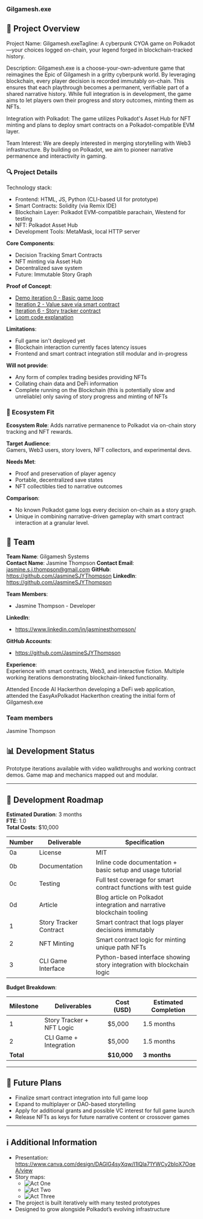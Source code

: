 ### Gilgamesh.exe

## 🌟 Project Overview

Project Name: Gilgamesh.exeTagline: A cyberpunk CYOA game on Polkadot—your choices logged on-chain, your legend forged in blockchain-tracked history.

Description: Gilgamesh.exe is a choose-your-own-adventure game that reimagines the Epic of Gilgamesh in a gritty cyberpunk world. By leveraging blockchain, every player decision is recorded immutably on-chain. This ensures that each playthrough becomes a permanent, verifiable part of a shared narrative history. While full integration is in development, the game aims to let players own their progress and story outcomes, minting them as NFTs.

Integration with Polkadot: The game utilizes Polkadot's Asset Hub for NFT minting and plans to deploy smart contracts on a Polkadot-compatible EVM layer.

Team Interest: We are deeply interested in merging storytelling with Web3 infrastructure. By building on Polkadot, we aim to pioneer narrative permanence and interactivity in gaming.

### 🔍 Project Details

Technology stack:
- Frontend: HTML, JS, Python (CLI-based UI for prototype)
- Smart Contracts: Solidity (via Remix IDE)
- Blockchain Layer: Polkadot EVM-compatible parachain, Westend for testing
- NFT: Polkadot Asset Hub
- Development Tools: MetaMask, local HTTP server

**Core Components**:
- Decision Tracking Smart Contracts
- NFT minting via Asset Hub
- Decentralized save system
- Future: Immutable Story Graph

**Proof of Concept**:
- [Demo iteration 0 - Basic game loop](https://youtu.be/t5Ntn5ekXFA)
- [Iteration 2 - Value save via smart contract](https://youtu.be/egZqN9xHS_g)
- [Iteration 6 - Story tracker contract](https://youtu.be/y4dbvF7GeIE)
- [Loom code explanation](https://www.loom.com/share/209e56cbc8cb49988ec97b8b3ddc77cf?sid=d373e33d-da91-4e25-93fd-0c3bf428d90e)

**Limitations**:
- Full game isn't deployed yet
- Blockchain interaction currently faces latency issues
- Frontend and smart contract integration still modular and in-progress

**Will not provide**:
- Any form of complex trading besides providing NFTs
- Collating chain data and DeFi information
- Complete running on the Blockchain (this is potentially slow and unreliable) only saving of story progress and minting of NFTs

### 🧩 Ecosystem Fit
 
**Ecosystem Role**: Adds narrative permanence to Polkadot via on-chain story tracking and NFT rewards.

**Target Audience**:  
Gamers, Web3 users, story lovers, NFT collectors, and experimental devs.

**Needs Met**:
- Proof and preservation of player agency
- Portable, decentralized save states
- NFT collectibles tied to narrative outcomes

**Comparison**:
- No known Polkadot game logs every decision on-chain as a story graph.
- Unique in combining narrative-driven gameplay with smart contract interaction at a granular level.

## 👥 Team

**Team Name**: Gilgamesh Systems  
**Contact Name**: Jasmine Thompson
**Contact Email**: jasmine.s.j.thompson@gmail.com
**GitHub**: https://github.com/JasmineSJYThompson
**LinkedIn**: https://github.com/JasmineSJYThompson

**Team Members**:
- Jasmine Thompson - Developer

**LinkedIn**:
- https://www.linkedin.com/in/jasminesthompson/

**GitHub Accounts**:
- https://github.com/JasmineSJYThompson

**Experience**:  
Experience with smart contracts, Web3, and interactive fiction. Multiple working iterations demonstrating blockchain-linked functionality.

Attended Encode AI Hackerthon developing a DeFi web application, attended the EasyAxPolkadot Hackerthon creating the initial form of Gilgamesh.exe

### Team members

Jasmine Thompson

## 📊 Development Status

Prototype iterations available with video walkthroughs and working contract demos. Game map and mechanics mapped out and modular.

---

## 📅 Development Roadmap

**Estimated Duration**: 3 months  
**FTE**: 1.0  
**Total Costs**: $10,000

| Number | Deliverable | Specification |
| ------ | ----------- | ------------- |
| 0a | License | MIT |
| 0b | Documentation | Inline code documentation + basic setup and usage tutorial |
| 0c | Testing | Full test coverage for smart contract functions with test guide |
| 0d | Article | Blog article on Polkadot integration and narrative blockchain tooling |
| 1 | Story Tracker Contract | Smart contract that logs player decisions immutably |
| 2 | NFT Minting | Smart contract logic for minting unique path NFTs |
| 3 | CLI Game Interface | Python-based interface showing story integration with blockchain logic |

**Budget Breakdown**:

| Milestone | Deliverables | Cost (USD) | Estimated Completion |
| --------- | ------------ | ---------- | --------------------- |
| 1 | Story Tracker + NFT Logic | $5,000 | 1.5 months |
| 2 | CLI Game + Integration | $5,000 | 1.5 months |
| **Total** | | **$10,000** | **3 months** |

---

## 🔮 Future Plans

- Finalize smart contract integration into full game loop
- Expand to multiplayer or DAO-based storytelling
- Apply for additional grants and possible VC interest for full game launch
- Release NFTs as keys for future narrative content or crossover games

---

## ℹ️ Additional Information

- Presentation: https://www.canva.com/design/DAGlG4syXqw/I1lQla71YWCy2bIoX7OqeA/view
- Story maps:
  - ![Act One](images/act_one_story_map.jpg)
  - ![Act Two](images/act_two_story_map.jpg)
  - ![Act Three](images/act_three_story_map.jpg)
- The project is built iteratively with many tested prototypes
- Designed to grow alongside Polkadot’s evolving infrastructure
